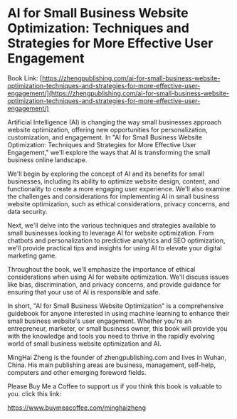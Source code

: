# AI for Small Business Website Optimization: Techniques and Strategies for More Effective User Engagement

Book Link: [https://zhengpublishing.com/ai-for-small-business-website-optimization-techniques-and-strategies-for-more-effective-user-engagement/](https://zhengpublishing.com/ai-for-small-business-website-optimization-techniques-and-strategies-for-more-effective-user-engagement/)

Artificial Intelligence (AI) is changing the way small businesses approach website optimization, offering new opportunities for personalization, customization, and engagement. In "AI for Small Business Website Optimization: Techniques and Strategies for More Effective User Engagement," we'll explore the ways that AI is transforming the small business online landscape.

We'll begin by exploring the concept of AI and its benefits for small businesses, including its ability to optimize website design, content, and functionality to create a more engaging user experience. We'll also examine the challenges and considerations for implementing AI in small business website optimization, such as ethical considerations, privacy concerns, and data security.

Next, we'll delve into the various techniques and strategies available to small businesses looking to leverage AI for website optimization. From chatbots and personalization to predictive analytics and SEO optimization, we'll provide practical tips and insights for using AI to elevate your digital marketing game.

Throughout the book, we'll emphasize the importance of ethical considerations when using AI for website optimization. We'll discuss issues like bias, discrimination, and privacy concerns, and provide guidance for ensuring that your use of AI is responsible and safe.

In short, "AI for Small Business Website Optimization" is a comprehensive guidebook for anyone interested in using machine learning to enhance their small business website's user engagement. Whether you're an entrepreneur, marketer, or small business owner, this book will provide you with the knowledge and tools you need to thrive in the rapidly evolving world of small business website optimization and AI.

MingHai Zheng is the founder of zhengpublishing.com and lives in Wuhan, China. His main publishing areas are business, management, self-help, computers and other emerging foreword fields.

Please Buy Me a Coffee to support us if you think this book is valuable to you. click this link:

https://www.buymeacoffee.com/minghaizheng

